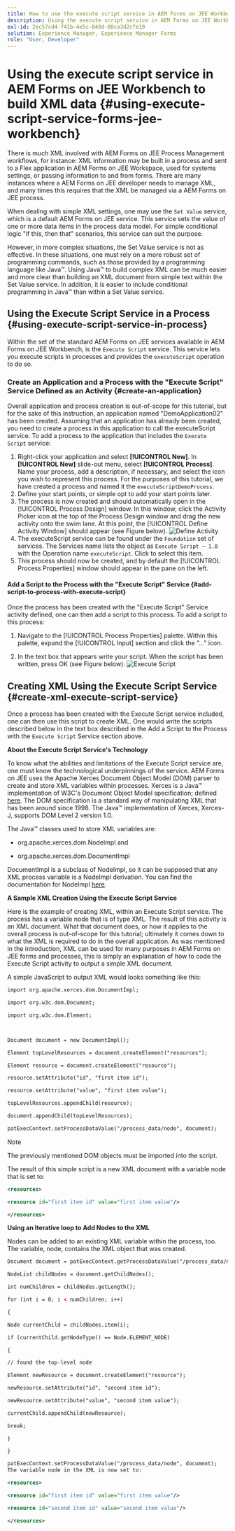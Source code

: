 ```yaml
---
title: How to use the execute script service in AEM Forms on JEE Workbench to build XML data?
description: Using the execute script service in AEM Forms on JEE Workbench to build XML data
exl-id: 2ec57cd4-f41b-4e5c-849d-88ca3d2cfe19
solution: Experience Manager, Experience Manager Forms
role: "User, Developer"
---
```

# Using the execute script service in AEM Forms on JEE Workbench to build XML data {#using-execute-script-service-forms-jee-workbench}

There is much XML involved with AEM Forms on JEE Process Management workflows, for instance: XML information may be built in a process and sent to a Flex application in AEM Forms on JEE Workspace, used for systems settings, or passing information to and from forms. There are many instances where a AEM Forms on JEE developer needs to manage XML, and many times this requires that the XML be managed via a AEM Forms on JEE process.

When dealing with simple XML settings, one may use the `Set Value` service, which is a default AEM Forms on JEE service. This service sets the value of one or more data items in the process data model. For simple conditional logic "if this, then that" scenarios, this service can suit the purpose.

However, in more complex situations, the Set Value service is not as effective. In these situations, one must rely on a more robust set of programming commands, such as those provided by a programming language like Java&trade;. Using Java&trade; to build complex XML can be much easier and more clear than building an XML document from simple text within the Set Value service. In addition, it is easier to include conditional programming in Java&trade; than within a Set Value service.

## Using the Execute Script Service in a Process {#using-execute-script-service-in-process}

Within the set of the standard AEM Forms on JEE services available in AEM Forms on JEE Workbench, is the `Execute Script` service. This service lets you execute scripts in processes and provides the `executeScript` operation to do so.

### Create an Application and a Process with the "Execute Script" Service Defined as an Activity {#create-an-application}

Overall application and process creation is out-of-scope for this tutorial, but for the sake of this instruction, an application named "DemoApplication02" has been created. Assuming that an application has already been created, you need to create a process in this application to call the executeScript service. To add a process to the application that includes the `Execute Script` service:

1. Right-click your application and select **[!UICONTROL New]**. In **[!UICONTROL New]** slide-out menu, select **[!UICONTROL Process]**. Name your process, add a description, if necessary, and select the icon you wish to represent this process. For the purposes of this tutorial, we have created a process and named it the  `executeScriptDemoProcess`.
1. Define your start points, or simple opt to add your start points later.
1. The process is now created and should automatically open in the [!UICONTROL Process Design] window. In this window, click the Activity Picker icon at the top of the Process Design window and drag the new activity onto the swim lane. At this point, the [!UICONTROL Define Activity Window] should appear (see Figure below).
   ![Define Activity](assets/define-activity.jpg)
1. The executeScript service can be found under the `Foundation` set of services. The Services name lists the object as `Execute Script – 1.0` with the Operation name `executeScript`. Click to select this item.
1. This process should now be created, and by default the [!UICONTROL Process Properties] window should appear in the pane on the left.

#### Add a Script to the Process with the "Execute Script" Service {#add-script-to-process-with-execute-script}

Once the process has been created with the "Execute Script" Service activity defined, one can then add a script to this process. To add a script to this process:

1. Navigate to the [!UICONTROL Process Properties] palette. Within this palette, expand the [!UICONTROL Input] section and click the "…" icon.

1. In the text box that appears write your script. When the script has been written, press OK (see Figure below).
   ![Execute Script](assets/execute-script.jpg)

## Creating XML Using the Execute Script Service {#create-xml-execute-script-service}

Once a process has been created with the Execute Script service included, one can then use this script to create XML. One would write the scripts described below in the text box described in the Add a Script to the Process with the `Execute Script` Service section above.

**About the Execute Script Service's Technology**

To know what the abilities and limitations of the Execute Script service are, one must know the technological underpinnings of the service. AEM Forms on JEE uses the Apache Xerces Document Object Model (DOM) parser to create and store XML variables within processes. Xerces is a Java&trade; implementation of W3C's Document Object Model specification; defined [here](https://dom.spec.whatwg.org/). The DOM specification is a standard way of manipulating XML that has been around since 1998. The Java&trade; implementation of Xerces, Xerces-J, supports DOM Level 2 version 1.0.

The Java&trade; classes used to store XML variables are:

* org.apache.xerces.dom.NodeImpl and

* org.apache.xerces.dom.DocumentImpl

DocumentImpl is a subclass of NodeImpl, so it can be supposed that any XML process variable is a NodeImpl derivation. You can find the documentation for NodeImpl [here](https://xerces.apache.org/xerces-j/apiDocs/org/apache/xerces/dom/NodeImpl.html).

**A Sample XML Creation Using the Execute Script Service**

Here is the example of creating XML, within an Execute Script service. The process has a variable node that is of type XML. The result of this activity is an XML document. What that document does, or how it applies to the overall process is out-of-scope for this tutorial; ultimately it comes down to what the XML is required to do in the overall application. As was mentioned in the introduction, XML can be used for many purposes in AEM Forms on JEE forms and processes, this is simply an explanation of how to code the Execute Script activity to output a simple XML document.

A simple JavaScript to output XML would looks something like this:

```xml
import org.apache.xerces.dom.DocumentImpl;

import org.w3c.dom.Document;

import org.w3c.dom.Element;



Document document = new DocumentImpl();

Element topLevelResources = document.createElement("resources");

Element resource = document.createElement("resource");

resource.setAttribute("id", "first item id");

resource.setAttribute("value", "first item value");

topLevelResources.appendChild(resource);

document.appendChild(topLevelResources);

patExecContext.setProcessDataValue("/process_data/node", document);

```

>[!NOTE]
>
>The previously mentioned DOM objects must be imported into the script.

The result of this simple script is a new XML document with a variable node that is set to:

```xml
<resources>

<resource id="first item id" value="first item value"/>

</resources>

```

**Using an Iterative loop to Add Nodes to the XML**

Nodes can be added to an existing XML variable within the process, too. The variable, node, contains the XML object that was created.

```xml
Document document = patExecContext.getProcessDataValue("/process_data/node");

NodeList childNodes = document.getChildNodes();

int numChildren = childNodes.getLength();

for (int i = 0; i < numChildren; i++)

{

Node currentChild = childNodes.item(i);

if (currentChild.getNodeType() == Node.ELEMENT_NODE)

{

// found the top-level node

Element newResource = document.createElement("resource");

newResource.setAttribute("id", "second item id");

newResource.setAttribute("value", "second item value");

currentChild.appendChild(newResource);

break;

}

}

patExecContext.setProcessDataValue("/process_data/node", document);
The variable node in the XML is now set to:

<resources> 

<resource id="first item id" value="first item value"/> 

<resource id="second item id" value="second item value"/> 

</resources>

```
